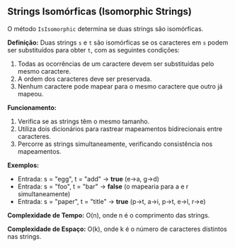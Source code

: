 ## Strings Isomórficas (Isomorphic Strings)

O método `IsIsomorphic` determina se duas strings são isomórficas.

**Definição:**
Duas strings `s` e `t` são isomórficas se os caracteres em `s` podem ser substituídos para obter `t`, com as seguintes condições:

1. Todas as ocorrências de um caractere devem ser substituídas pelo mesmo caractere.
2. A ordem dos caracteres deve ser preservada.
3. Nenhum caractere pode mapear para o mesmo caractere que outro já mapeou.

**Funcionamento:**

1. Verifica se as strings têm o mesmo tamanho.
2. Utiliza dois dicionários para rastrear mapeamentos bidirecionais entre caracteres.
3. Percorre as strings simultaneamente, verificando consistência nos mapeamentos.

**Exemplos:**

- Entrada: s = "egg", t = "add" → **true** (e→a, g→d)
- Entrada: s = "foo", t = "bar" → **false** (o mapearia para a e r simultaneamente)
- Entrada: s = "paper", t = "title" → **true** (p→t, a→i, p→t, e→l, r→e)

**Complexidade de Tempo:** O(n), onde n é o comprimento das strings.

**Complexidade de Espaço:** O(k), onde k é o número de caracteres distintos nas strings.
